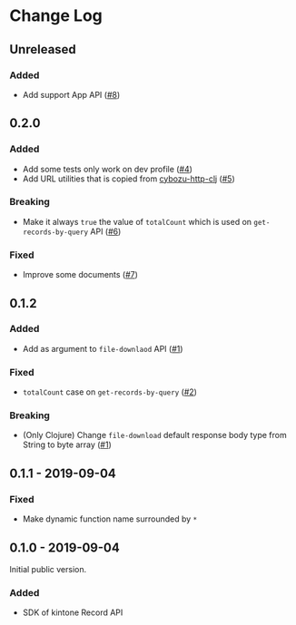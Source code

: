 # Change Log

## Unreleased
### Added
- Add support App API ([#8](https://github.com/toyokumo/kintone-clj/pull/8))

## 0.2.0
### Added
- Add some tests only work on dev profile ([#4](https://github.com/toyokumo/kintone-clj/pull/4))
- Add URL utilities that is copied from [cybozu-http-clj](https://github.com/ayato-p/cybozu-http-clj/blob/master/src/cybozu_http/kintone/url.clj) ([#5](https://github.com/toyokumo/kintone-clj/pull/5))

### Breaking
- Make it always `true` the value of `totalCount` which is used on `get-records-by-query` API ([#6](https://github.com/toyokumo/kintone-clj/pull/6))

### Fixed
- Improve some documents ([#7](https://github.com/toyokumo/kintone-clj/pull/7))

## 0.1.2
### Added
- Add as argument to `file-downlaod` API ([#1](https://github.com/toyokumo/kintone-clj/pull/1))

### Fixed
- `totalCount` case on `get-records-by-query` ([#2](https://github.com/toyokumo/kintone-clj/pull/2))

### Breaking
- (Only Clojure) Change `file-download` default response body type from String to byte array ([#1](https://github.com/toyokumo/kintone-clj/pull/1))

## 0.1.1 - 2019-09-04
### Fixed
- Make dynamic function name surrounded by `*`

## 0.1.0 - 2019-09-04

Initial public version.

### Added
- SDK of kintone Record API
